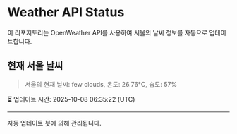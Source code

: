 
# Weather API Status

이 리포지토리는 OpenWeather API를 사용하여 서울의 날씨 정보를 자동으로 업데이트합니다.

## 현재 서울 날씨
> 서울의 현재 날씨: few clouds, 온도: 26.76°C, 습도: 57%

⏳ 업데이트 시간: 2025-10-08 06:35:22 (UTC)

---
자동 업데이트 봇에 의해 관리됩니다.
